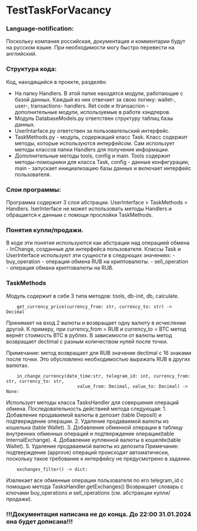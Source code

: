 # TestTaskForVacancy

### Language-notification:
Поскольку компания российская, документация и комментарии будут на русском языке. При необходимости могу быстро перевести на английский.

### Структура кода:
Код, находящийся в проекте, разделён:
   - На папку Handlers. В этой папке находятся модули, работающие с базой данных. Каждый из них отвечает за свою логику: wallet-, user-, transactions- handlers. Ret code и Itransacrion - дополнительные модули, используемые в работе хэндлеров.
   - Модуль DatabaseModels.py ответствен структуру таблиц базы данных.
   - UserIntarface.py ответствен за пользовательский интерфейс. 
   - TaskMethods.py - модуль, содержащий класс Task. Класс содержит методы, которые используются интерфейсом. Сам использует методы классов папки Handlers для получения информации.
   - Дополнительные методы tools, config и main. Tools содержит методы-помощники для класса Task, config - данные конфигурации, main - запускает инициализацию базы данных и включает интерфейс пользователя.

### Слои программы:
Программа содержит 3 слоя абстрации. UserInterface > TaskMethods > Handlers. IserInterface не может использовать методы Handlers и обращается к данным с помощи прослойки TaskMethods.

### Понятия купли/продажи.
 В коде эти понятия используются как абстрации над операцией обмена - InChange, созданные для интерфейса пользователя.
 Классы Task и UserInterface используют эти сущности в следующих значениях:
    - buy_operation - операция обмена RUB на криптовалюты.
    - sell_operation - операция обмана криптовалюты на RUB.

### TaskMethods
Модуль содержит в себе 3 типа методов: tools, db-init, db, calculate. 
```
    get_currency_price(currency_from: str, currency_to: str) -> Decimal   
```
Принимает на вход 2 валюты и возвращает одну валюту в исчислении другой. К примеру, при currency_from = RUB и currency_to = BTC
метод вернёт стоимость BTC в рублях. В зависимости от валюты метод возвращает dectimal с разным количеством нулей после точки.
    
Примечание: метод возвращает для RUB значение dectimal c 16 знаками после точки. Это обусловлено необходимостью выражать RUB в других валютах.

```
    in_change_currency(date_time:str, telegram_id: int, currency_from: str, currency_to: str,
                           value_from: Decimal, value_to: Decimal) -> None: 
```
Использует методы класса TasksHandler для совершения операций обмена. Последовательность действией метода следующая:
    1. Добавление  продаваемой валюты в депозит (table Deposit) и подтверждение операции.
    2. Удаление продаваемой валюты из кошелька (table Wallet).
    3. Добавление обменной операции в таблицу внутренних обменных операций и подтверждение операции(table InternalExchange).
    4. Добавление купленной валюты в кошелёк(table Wallet).
    5. Удаление продаваемой валюты из депозита
Примечание: подтверждение (approve) операций происходит автоматически, поскольку такое требование к интерфейсу не предусмотрено в задании.     
    
```
    exchanges_filter() -> dict:
```
Извлекает все обменные операции пользователя по его telegram_id с помощью метода TasksHandler.getExchanges()
Возвращает словарь с ключами buy_operations и sell_operations (см. абстракции купли/продажи).

### !!!Документация написана не до конца. До 22:00 31.01.2024 она будет дописана!!!
